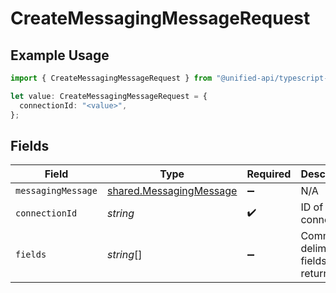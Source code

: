 # CreateMessagingMessageRequest

## Example Usage

```typescript
import { CreateMessagingMessageRequest } from "@unified-api/typescript-sdk/sdk/models/operations";

let value: CreateMessagingMessageRequest = {
  connectionId: "<value>",
};
```

## Fields

| Field                                                                     | Type                                                                      | Required                                                                  | Description                                                               |
| ------------------------------------------------------------------------- | ------------------------------------------------------------------------- | ------------------------------------------------------------------------- | ------------------------------------------------------------------------- |
| `messagingMessage`                                                        | [shared.MessagingMessage](../../../sdk/models/shared/messagingmessage.md) | :heavy_minus_sign:                                                        | N/A                                                                       |
| `connectionId`                                                            | *string*                                                                  | :heavy_check_mark:                                                        | ID of the connection                                                      |
| `fields`                                                                  | *string*[]                                                                | :heavy_minus_sign:                                                        | Comma-delimited fields to return                                          |